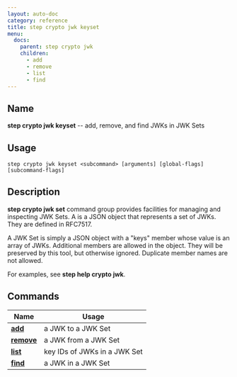 ```yaml
---
layout: auto-doc
category: reference
title: step crypto jwk keyset
menu:
  docs:
    parent: step crypto jwk
    children:
      - add
      - remove
      - list
      - find
---
```


## Name
**step crypto jwk keyset** -- add, remove, and find JWKs in JWK Sets

## Usage

```raw
step crypto jwk keyset <subcommand> [arguments] [global-flags] [subcommand-flags]
```

## Description

**step crypto jwk set** command group provides facilities for managing and
inspecting JWK Sets. A is a JSON object that represents a set of JWKs. They
are defined in RFC7517.

A JWK Set is simply a JSON object with a "keys" member whose value is an array
of JWKs. Additional members are allowed in the object. They will be preserved
by this tool, but otherwise ignored. Duplicate member names are not allowed.

For examples, see **step help crypto jwk**.

## Commands


| Name | Usage |
|---|---|
| **[add](add/)** | a JWK to a JWK Set |
| **[remove](remove/)** | a JWK from a JWK Set |
| **[list](list/)** | key IDs of JWKs in a JWK Set |
| **[find](find/)** | a JWK in a JWK Set |

